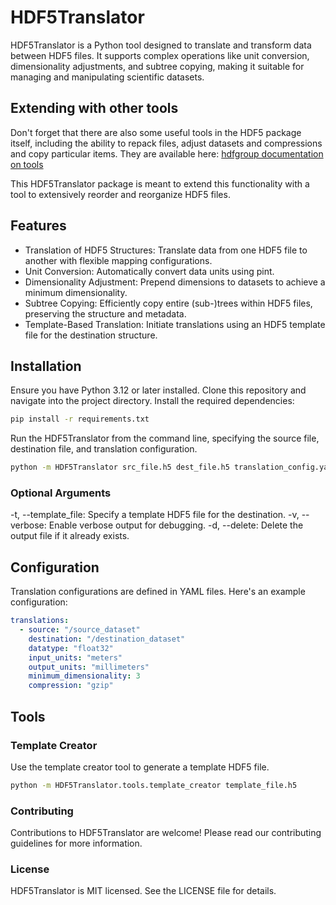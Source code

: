 # HDF5Translator

HDF5Translator is a Python tool designed to translate and transform data between HDF5 files. It supports complex operations like unit conversion, dimensionality adjustments, and subtree copying, making it suitable for managing and manipulating scientific datasets.

## Extending with other tools

Don't forget that there are also some useful tools in the HDF5 package itself, including the ability to repack files, adjust datasets and compressions and copy particular items. They are available here: 
[hdfgroup documentation on tools](https://docs.hdfgroup.org/hdf5/v1_14/_view_tools_edit.html)

This HDF5Translator package is meant to extend this functionality with a tool to extensively reorder and reorganize HDF5 files. 

## Features

  - Translation of HDF5 Structures: Translate data from one HDF5 file to another with flexible mapping configurations.
  - Unit Conversion: Automatically convert data units using pint.
  - Dimensionality Adjustment: Prepend dimensions to datasets to achieve a minimum dimensionality.
  - Subtree Copying: Efficiently copy entire (sub-)trees within HDF5 files, preserving the structure and metadata.
  - Template-Based Translation: Initiate translations using an HDF5 template file for the destination structure.

## Installation

Ensure you have Python 3.12 or later installed. Clone this repository and navigate into the project directory. Install the required dependencies:

```bash
pip install -r requirements.txt
```

Run the HDF5Translator from the command line, specifying the source file, destination file, and translation configuration.

```bash
python -m HDF5Translator src_file.h5 dest_file.h5 translation_config.yaml
```
### Optional Arguments
-t, --template_file: Specify a template HDF5 file for the destination.
-v, --verbose: Enable verbose output for debugging.
-d, --delete: Delete the output file if it already exists.

## Configuration

Translation configurations are defined in YAML files. Here's an example configuration:

```yaml
translations:
  - source: "/source_dataset"
    destination: "/destination_dataset"
    datatype: "float32"
    input_units: "meters"
    output_units: "millimeters"
    minimum_dimensionality: 3
    compression: "gzip"
```

## Tools

### Template Creator
Use the template creator tool to generate a template HDF5 file.

```bash
python -m HDF5Translator.tools.template_creator template_file.h5
```

### Contributing

Contributions to HDF5Translator are welcome! Please read our contributing guidelines for more information.

### License

HDF5Translator is MIT licensed. See the LICENSE file for details.